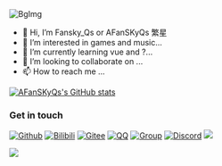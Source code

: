 <div align="left">
<!-- <img src="https://i.imgtg.com/2023/02/11/ctBMM.png" alt="BgImg"> -->
 <img src="https://i.imgtg.com/2023/04/04/2fh8l.png" alt="BgImg">
<!--  <img src="https://raw.githubusercontent.com/AFanSKyQs/AFanSKyQs/main/AmiMiaoTwo.png" alt="BgImg"> -->
  <!--img src="https://i.imgtg.com/2023/02/14/dB3li.png" alt="BgImg"-->
 </div>
 
  
 - 👋 Hi, I’m Fansky_Qs or AFanSKyQs 繁星
- 👀 I’m interested in games and music...
- 🌱 I’m currently learning vue and ?...
- 💞️ I’m looking to collaborate on ...
- 📫 How to reach me ...

<!-- [![AFanSKyQs's Logo](https://i.imgtg.com/2023/04/04/2fh8l.png)](https://github.com/AFanSKyQs) -->

[![AFanSKyQs's GitHub stats](https://github-readme-stats.vercel.app/api?username=AFanSKyQs&show_icons=true&theme=merko)](https://github.com/AFanSKyQs)

### Get in touch 

[![Github](https://img.shields.io/badge/GitHub_AFanSKyQs-grey?logo=github)](https://github.com/AFanSKyQs)
[![Bilibili](https://img.shields.io/badge/Bilibili_繁星灬守护-ff69b4?logo=bilibili)](https://space.bilibili.com/400618772)
[![Gitee](https://img.shields.io/badge/Gitee？那是什么鸭~-blueviolet?style=flat-square&logo=gitee)](https://gitee.com/FanSky_Qs)
[![QQ](https://img.shields.io/badge/QQ-3141865879-success?style=flat-square&logo=tencent-qq)](https://res.abeim.cn/api/qq/?qq=3141865879) 
[![Group](https://img.shields.io/badge/Q群-755794036-red?style=flat-square&logo=GroupMe&logoColor=important)](https://jq.qq.com/?_wv=1027&k=I2HCxKdM)
[![Discord](https://img.shields.io/badge/Discord_FanSky_Qo-blueviolet?style=flat-square&logo=discord)](https://discord.com/channels/@me)
![](https://komarev.com/ghpvc/?username=AFanSkyQs)

<img src="https://count.getloli.com/get/@:fansky_qs?theme=asoul" />

<!---
AFanSKyQs/AFanSKyQs is a ✨ special ✨ repository because its `README.md` (this file) appears on your GitHub profile.
You can click the Preview link to take a look at your changes.
--->

